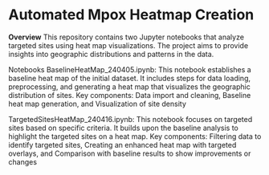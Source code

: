 # Automated Mpox Heatmap Creation
**Overview**
This repository contains two Jupyter notebooks that analyze targeted sites using heat map visualizations. The project aims to provide insights into geographic distributions and patterns in the data.

Notebooks
BaselineHeatMap_240405.ipynb:
This notebook establishes a baseline heat map of the initial dataset. It includes steps for data loading, preprocessing, and generating a heat map that visualizes the geographic distribution of sites.
Key components: Data import and cleaning, Baseline heat map generation, and Visualization of site density

TargetedSitesHeatMap_240416.ipynb:
This notebook focuses on targeted sites based on specific criteria. It builds upon the baseline analysis to highlight the targeted sites on a heat map.
Key components: Filtering data to identify targeted sites, Creating an enhanced heat map with targeted overlays, and Comparison with baseline results to show improvements or changes
